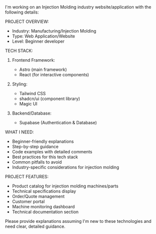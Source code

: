 I'm working on an Injection Molding industry website/application with the following details:

PROJECT OVERVIEW:
- Industry: Manufacturing/Injection Molding
- Type: Web Application/Website
- Level: Beginner developer

TECH STACK:
1. Frontend Framework:
   - Astro (main framework)
   - React (for interactive components)

2. Styling:
   - Tailwind CSS
   - shadcn/ui (component library)
   - Magic UI

3. Backend/Database:
   - Supabase (Authentication & Database)

WHAT I NEED:
- Beginner-friendly explanations
- Step-by-step guidance
- Code examples with detailed comments
- Best practices for this tech stack
- Common pitfalls to avoid
- Industry-specific considerations for injection molding

PROJECT FEATURES:
- Product catalog for injection molding machines/parts
- Technical specifications display
- Order/Quote management
- Customer portal
- Machine monitoring dashboard
- Technical documentation section

Please provide explanations assuming I'm new to these technologies and need clear, detailed guidance.